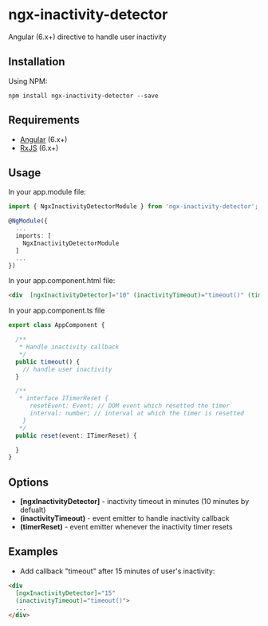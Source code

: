 # ngx-inactivity-detector
Angular (6.x+) directive to handle user inactivity


## Installation
Using NPM:
```
npm install ngx-inactivity-detector --save
```


## Requirements
 - [Angular](https://github.com/angular/angular) (6.x+)
 - [RxJS](https://github.com/Reactive-Extensions/RxJS)  (6.x+)

## Usage
In your app.module file:
```ts
import { NgxInactivityDetectorModule } from 'ngx-inactivity-detector';

@NgModule({
  ...
  imports: [
    NgxInactivityDetectorModule
  ]
  ...
})
```


In your app.component.html file:
```html
<div  [ngxInactivityDetector]="10" (inactivityTimeout)="timeout()" (timerReset)="reset($event)">
```

In your app.component.ts file
```ts
export class AppComponent {

  /**
   * Handle inactivity callback
   */
  public timeout() {
    // handle user inactivity
  }

  /**
   * interface ITimerReset {
      resetEvent: Event; // DOM event which resetted the timer
      interval: number; // interval at which the timer is resetted
    }
   */
  public reset(event: ITimerReset) {

  }
}
```


## Options
- **[ngxInactivityDetector]** - inactivity timeout in minutes (10 minutes by defualt)
- **(inactivityTimeout)** - event emitter to handle inactivity callback
- **(timerReset)** - event emitter whenever the inactivity timer resets


## Examples
- Add callback "timeout" after 15 minutes of user's inactivity:
```html
<div
  [ngxInactivityDetector]="15"
  (inactivityTimeout)="timeout()">
  ...
</div>
